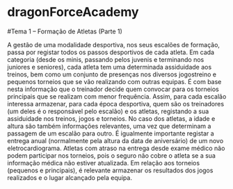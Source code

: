 # dragonForceAcademy

#Tema 1 – Formação de Atletas (Parte 1)

A gestão de uma modalidade desportiva, nos seus escalões de formação, passa por registar todos os passos desportivos de cada atleta. Em cada categoria (desde os minis, passando pelos juvenis e terminando nos juniores e seniores), cada atleta tem uma determinada assiduidade aos treinos, bem como um conjunto de presenças nos diversos jogos­treino e pequenos torneios que se vão realizando com outras equipas. É com base nesta informação que o treinador decide quem convocar para os torneios principais que se realizam com menor frequência.
Assim, para cada escalão interessa armazenar, para cada época desportiva, quem são os treinadores (um deles é o responsável pelo escalão) e os atletas, registando a sua assiduidade nos treinos, jogos e torneios. No caso dos atletas, a idade e altura são também informações relevantes, uma vez que determinam a passagem de um escalão para outro. É igualmente importante registar a entrega anual (normalmente pela altura da data de aniversário) de um novo eletrocardiograma. Atletas com atraso na entrega desde exame médico não podem participar nos torneios, pois o seguro não cobre o atleta se a sua informação médica não estiver atualizada.
Em relação aos torneios (pequenos e principais), é relevante armazenar os resultados dos jogos realizados e o lugar alcançado pela equipa.
